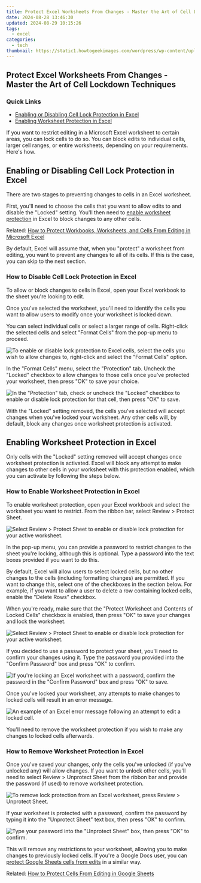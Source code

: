 ```yaml
---
title: Protect Excel Worksheets From Changes - Master the Art of Cell Lockdown Techniques
date: 2024-08-28 13:46:30
updated: 2024-08-29 10:15:26
tags:
  - excel
categories:
  - tech
thumbnail: https://static1.howtogeekimages.com/wordpress/wp-content/uploads/2021/05/MS-excel-logo-675.png
---
```


## Protect Excel Worksheets From Changes - Master the Art of Cell Lockdown Techniques

### Quick Links

* [Enabling or Disabling Cell Lock Protection in Excel](https://buynow-marvelous.techidaily.com/get-premium-viewing-with-the-wallet-friendly-lg-prise-model-24lh4830-an-unbeatable-deal/)
* [Enabling Worksheet Protection in Excel](https://tiktok-clips.techidaily.com/setting-up-your-tiktok-broadcast-on-a-desktop/)

 If you want to restrict editing in a Microsoft Excel worksheet to certain areas, you can lock cells to do so. You can block edits to individual cells, larger cell ranges, or entire worksheets, depending on your requirements. Here's how.

##  Enabling or Disabling Cell Lock Protection in Excel

 There are two stages to preventing changes to cells in an Excel worksheet.

 First, you'll need to choose the cells that you want to allow edits to and disable the "Locked" setting. You'll then need to [enable worksheet protection](https://screen-recording.techidaily.com/updated-essential-tips-for-gameplay-screen-captures-on-xbox-one-for-2024/) in Excel to block changes to any other cells.

Related: [How to Protect Workbooks, Worksheets, and Cells From Editing in Microsoft Excel](https://screen-recording.techidaily.com/updated-essential-tips-for-gameplay-screen-captures-on-xbox-one-for-2024/) 

 By default, Excel will assume that, when you "protect" a worksheet from editing, you want to prevent any changes to all of its cells. If this is the case, you can skip to the next section.

###  How to Disable Cell Lock Protection in Excel

 To allow or block changes to cells in Excel, open your Excel workbook to the sheet you're looking to edit.

 Once you've selected the worksheet, you'll need to identify the cells you want to allow users to modify once your worksheet is locked down.

 You can select individual cells or select a larger range of cells. Right-click the selected cells and select "Format Cells" from the pop-up menu to proceed.

![To enable or disable lock protection to Excel cells, select the cells you wish to allow changes to, right-click and select the "Format Cells" option.](https://static1.howtogeekimages.com/wordpress/wp-content/uploads/2021/07/Excel-Format-Cells-Menu-Option.png) 

 In the "Format Cells" menu, select the "Protection" tab. Uncheck the "Locked" checkbox to allow changes to those cells once you've protected your worksheet, then press "OK" to save your choice.

![In the "Protection" tab, check or uncheck the "Locked" checkbox to enable or disable lock protection for that cell, then press "OK" to save.](https://static1.howtogeekimages.com/wordpress/wp-content/uploads/2021/07/Excel-Locked-Cell-Setting.png) 

 With the "Locked" setting removed, the cells you've selected will accept changes when you've locked your worksheet. Any other cells will, by default, block any changes once worksheet protection is activated.

##  Enabling Worksheet Protection in Excel

 Only cells with the "Locked" setting removed will accept changes once worksheet protection is activated. Excel will block any attempt to make changes to other cells in your worksheet with this protection enabled, which you can activate by following the steps below.

###  How to Enable Worksheet Protection in Excel

 To enable worksheet protection, open your Excel workbook and select the worksheet you want to restrict. From the ribbon bar, select Review > Protect Sheet.

![Select Review > Protect Sheet to enable or disable lock protection for your active worksheet.](https://static1.howtogeekimages.com/wordpress/wp-content/uploads/2021/07/Excel-Protect-Sheet-Option.png) 

 In the pop-up menu, you can provide a password to restrict changes to the sheet you're locking, although this is optional. Type a password into the text boxes provided if you want to do this.

 By default, Excel will allow users to select locked cells, but no other changes to the cells (including formatting changes) are permitted. If you want to change this, select one of the checkboxes in the section below. For example, if you want to allow a user to delete a row containing locked cells, enable the "Delete Rows" checkbox.

 When you're ready, make sure that the "Protect Worksheet and Contents of Locked Cells" checkbox is enabled, then press "OK" to save your changes and lock the worksheet.

![Select Review > Protect Sheet to enable or disable lock protection for your active worksheet.](https://static1.howtogeekimages.com/wordpress/wp-content/uploads/2021/07/Excel-Protect-Sheet-Option.png) 

 If you decided to use a password to protect your sheet, you'll need to confirm your changes using it. Type the password you provided into the "Confirm Password" box and press "OK" to confirm.

![If you're locking an Excel worksheet with a password, confirm the password in the "Confirm Password" box and press "OK" to save.](https://static1.howtogeekimages.com/wordpress/wp-content/uploads/2021/07/Excel-Lock-Sheet-Confirm-Password.png) 

 Once you've locked your worksheet, any attempts to make changes to locked cells will result in an error message.

![An example of an Excel error message following an attempt to edit a locked cell.](https://static1.howtogeekimages.com/wordpress/wp-content/uploads/2021/07/Excel-Locked-Cell-Error-Message.png) 

 You'll need to remove the worksheet protection if you wish to make any changes to locked cells afterwards.

###  How to Remove Worksheet Protection in Excel

 Once you've saved your changes, only the cells you've unlocked (if you've unlocked any) will allow changes. If you want to unlock other cells, you'll need to select Review > Unprotect Sheet from the ribbon bar and provide the password (if used) to remove worksheet protection.

![To remove lock protection from an Excel worksheet, press Review > Unprotect Sheet.](https://static1.howtogeekimages.com/wordpress/wp-content/uploads/2021/07/Excel-Unprotect-Sheet-Option.png) 

 If your worksheet is protected with a password, confirm the password by typing it into the "Unprotect Sheet" text box, then press "OK" to confirm.

![Type your password into the "Unprotect Sheet" box, then press "OK" to confirm.](https://static1.howtogeekimages.com/wordpress/wp-content/uploads/2021/07/Excel-Unprotect-Sheet-Password-Prompt.png) 

 This will remove any restrictions to your worksheet, allowing you to make changes to previously locked cells. If you're a Google Docs user, you can [protect Google Sheets cells from edits](https://win-howtos.techidaily.com/overcoming-windows-11-stalling-during-installation-how-to/) in a similar way.

Related: [How to Protect Cells From Editing in Google Sheets](https://win-howtos.techidaily.com/overcoming-windows-11-stalling-during-installation-how-to/)

<ins class="adsbygoogle"
     style="display:block"
     data-ad-format="autorelaxed"
     data-ad-client="ca-pub-7571918770474297"
     data-ad-slot="1223367746"></ins>



<ins class="adsbygoogle"
     style="display:block"
     data-ad-client="ca-pub-7571918770474297"
     data-ad-slot="8358498916"
     data-ad-format="auto"
     data-full-width-responsive="true"></ins>
